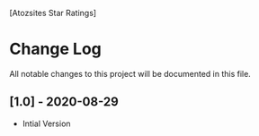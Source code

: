 [Atozsites Star Ratings]

# Change Log

All notable changes to this project will be documented in this file.



## [1.0] - 2020-08-29

- Intial Version

